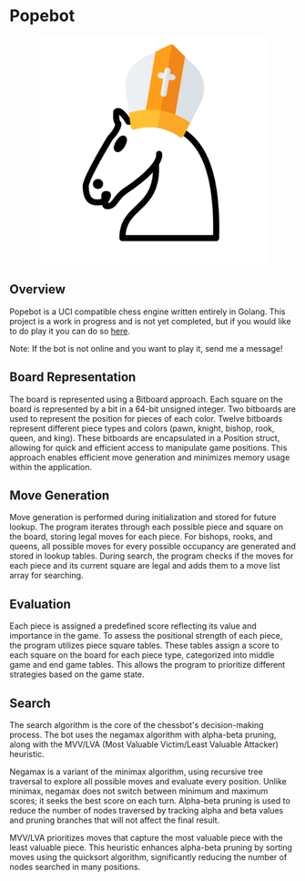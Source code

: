# Popebot

<p align="center">
    <img src="popebot.png" alt="Logo" width="400" height="400">
</p>

## Overview
Popebot is a UCI compatible chess engine written entirely in Golang. This project is a work in progress and is not yet completed, but if you would like to do play it you can do so [here](https://lichess.org/@/popebot).

Note: If the bot is not online and you want to play it, send me a message!

## Board Representation

The board is represented using a Bitboard approach. Each square on the board is represented by a bit in a 64-bit unsigned integer. Two bitboards are used to represent the position for pieces of each color. Twelve bitboards represent different piece types and colors (pawn, knight, bishop, rook, queen, and king). These bitboards are encapsulated in a Position struct, allowing for quick and efficient access to manipulate game positions. This approach enables efficient move generation and minimizes memory usage within the application.

## Move Generation

Move generation is performed during initialization and stored for future lookup. The program iterates through each possible piece and square on the board, storing legal moves for each piece. For bishops, rooks, and queens, all possible moves for every possible occupancy are generated and stored in lookup tables. During search, the program checks if the moves for each piece and its current square are legal and adds them to a move list array for searching.

## Evaluation

Each piece is assigned a predefined score reflecting its value and importance in the game. To assess the positional strength of each piece, the program utilizes piece square tables. These tables assign a score to each square on the board for each piece type, categorized into middle game and end game tables. This allows the program to prioritize different strategies based on the game state.

## Search

The search algorithm is the core of the chessbot's decision-making process. The bot uses the negamax algorithm with alpha-beta pruning, along with the MVV/LVA (Most Valuable Victim/Least Valuable Attacker) heuristic.

Negamax is a variant of the minimax algorithm, using recursive tree traversal to explore all possible moves and evaluate every position. Unlike minimax, negamax does not switch between minimum and maximum scores; it seeks the best score on each turn. Alpha-beta pruning is used to reduce the number of nodes traversed by tracking alpha and beta values and pruning branches that will not affect the final result.

MVV/LVA prioritizes moves that capture the most valuable piece with the least valuable piece. This heuristic enhances alpha-beta pruning by sorting moves using the quicksort algorithm, significantly reducing the number of nodes searched in many positions.
